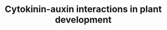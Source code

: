---
annotations:
- id: PW:0000465
  parent: signaling pathway
  type: Pathway Ontology
  value: hormone signaling pathway
authors:
- Pjaiswal
- Susan
- MaintBot
- Eweitz
- Finterly
description: The plant growth hormones auxin and cytokinin along with strigolactones
  play an active role in plant development. The pathway diagram shows interaction
  of growth hormone mediated regulation of gene activities and role in various plant
  part development.   In the root apical meristem development section the paralogs
  of A. thaliana AHKs and AHPs were listed as family group members and not as members
  of the complex.
last-edited: 2021-05-31
organisms:
- Arabidopsis thaliana
redirect_from:
- /index.php/Pathway:WP2945
- /instance/WP2945
- /instance/WP2945_rr118622
revision: r118622
schema-jsonld:
- '@context': https://schema.org/
  '@id': https://wikipathways.github.io/pathways/WP2945.html
  '@type': Dataset
  creator:
    '@type': Organization
    name: WikiPathways
  description: The plant growth hormones auxin and cytokinin along with strigolactones
    play an active role in plant development. The pathway diagram shows interaction
    of growth hormone mediated regulation of gene activities and role in various plant
    part development.   In the root apical meristem development section the paralogs
    of A. thaliana AHKs and AHPs were listed as family group members and not as members
    of the complex.
  keywords:
  - ABA
  - ABI4
  - AHK1
  - AHK2
  - AHK3
  - AHK4
  - AHK5
  - AHP-Like
  - AHP1
  - AHP2
  - AHP3
  - AHP4
  - AHP5
  - AHP6
  - ARR1
  - ARR10
  - ARR12
  - ARR15
  - ARR5
  - ARR7
  - Auxin
  - BRC1
  - CLV1
  - CLV2
  - CLV3
  - Cytokinin
  - IPT1
  - IPT2
  - IPT3
  - IPT4
  - IPT5
  - IPT6
  - IPT7
  - IPT8
  - IPT9
  - MAX4
  - MP
  - PIN1
  - PIN3
  - PIN6
  - PIN7
  - SHY2
  - Strigolactone
  - WUS
  license: CC0
  name: Cytokinin-auxin interactions in plant development
seo: CreativeWork
title: Cytokinin-auxin interactions in plant development
wpid: WP2945
---